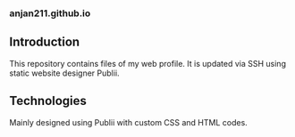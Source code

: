 ### anjan211.github.io

## Introduction

This repository contains files of my web profile. It is updated via SSH using static website designer Publii.

## Technologies

Mainly designed using Publii with custom CSS and HTML codes.
